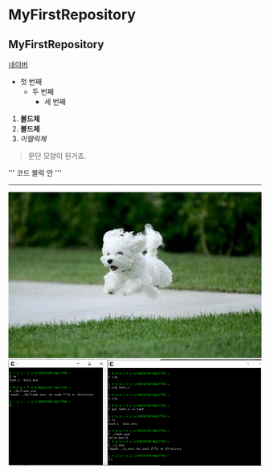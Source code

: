 # MyFirstRepository
## MyFirstRepository

[네이버](https://naver.com)

- 첫 번째
  - 두 번째
    - 세 번째

1. **볼드체**
2. __볼드체__
3. *이탤릭체*

>문단 모양이 된거죠.
>

'''
코드 블럭 안
'''
* * *

<img width="" height="" src="./png/png.jpeg"></img>
<img width="" height="" src="./png/4주차 과제.PNG"></img>
